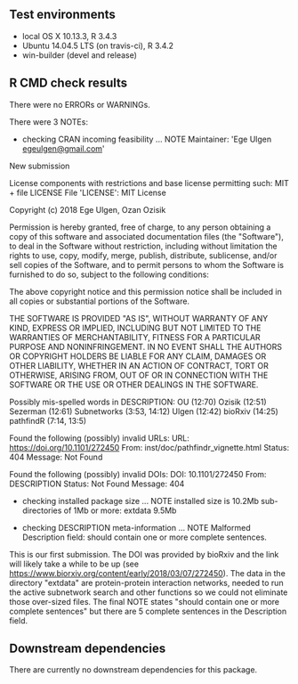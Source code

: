 ## Test environments
* local OS X 10.13.3, R 3.4.3
* Ubuntu 14.04.5 LTS (on travis-ci), R 3.4.2
* win-builder (devel and release)

## R CMD check results
There were no ERRORs or WARNINGs. 

There were 3 NOTEs:
* checking CRAN incoming feasibility ... NOTE
Maintainer: 'Ege Ulgen <egeulgen@gmail.com>'

New submission

License components with restrictions and base license permitting such:
  MIT + file LICENSE
File 'LICENSE':
  MIT License
  
  Copyright (c) 2018 Ege Ulgen, Ozan Ozisik
  
  Permission is hereby granted, free of charge, to any person obtaining a copy
  of this software and associated documentation files (the "Software"), to deal
  in the Software without restriction, including without limitation the rights
  to use, copy, modify, merge, publish, distribute, sublicense, and/or sell
  copies of the Software, and to permit persons to whom the Software is
  furnished to do so, subject to the following conditions:
  
  The above copyright notice and this permission notice shall be included in all
  copies or substantial portions of the Software.
  
  THE SOFTWARE IS PROVIDED "AS IS", WITHOUT WARRANTY OF ANY KIND, EXPRESS OR
  IMPLIED, INCLUDING BUT NOT LIMITED TO THE WARRANTIES OF MERCHANTABILITY,
  FITNESS FOR A PARTICULAR PURPOSE AND NONINFRINGEMENT. IN NO EVENT SHALL THE
  AUTHORS OR COPYRIGHT HOLDERS BE LIABLE FOR ANY CLAIM, DAMAGES OR OTHER
  LIABILITY, WHETHER IN AN ACTION OF CONTRACT, TORT OR OTHERWISE, ARISING FROM,
  OUT OF OR IN CONNECTION WITH THE SOFTWARE OR THE USE OR OTHER DEALINGS IN THE
  SOFTWARE.

Possibly mis-spelled words in DESCRIPTION:
  OU (12:70)
  Ozisik (12:51)
  Sezerman (12:61)
  Subnetworks (3:53, 14:12)
  Ulgen (12:42)
  bioRxiv (14:25)
  pathfindR (7:14, 13:5)

Found the following (possibly) invalid URLs:
  URL: https://doi.org/10.1101/272450
    From: inst/doc/pathfindr_vignette.html
    Status: 404
    Message: Not Found

Found the following (possibly) invalid DOIs:
  DOI: 10.1101/272450
    From: DESCRIPTION
    Status: Not Found
    Message: 404

* checking installed package size ... NOTE
  installed size is 10.2Mb
  sub-directories of 1Mb or more:
    extdata   9.5Mb

* checking DESCRIPTION meta-information ... NOTE
Malformed Description field: should contain one or more complete sentences.

 This is our first submission. The DOI was provided by bioRxiv and the link will likely take a while to be up (see https://www.biorxiv.org/content/early/2018/03/07/272450). The data in the directory "extdata" are protein-protein interaction networks, needed to run the active subnetwork search and other functions so we could not eliminate those over-sized files. The final NOTE states "should contain one or more complete sentences" but there are 5 complete sentences in the Description field.

## Downstream dependencies
There are currently no downstream dependencies for this package.